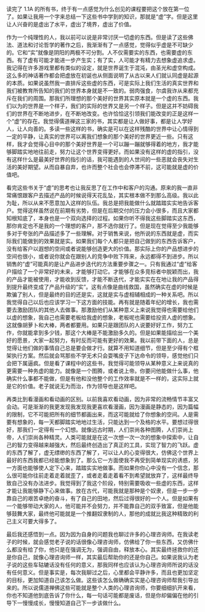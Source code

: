 读完了 1.1A 的所有书，终于有一点感觉为什么创见的课程要把这个放在第一位了。如果让我用一个字来总结一下这些书中学到的知识，那就是“虚”字。但是这里让人兴奋的是虚出了水平，虚出了境界，虚出了价值。

作为一个纯理性的人，我以前可以说是非常讨厌一切虚的东西。但是读了这些佛法、道法和讨论哲学的著作之后，我渐渐有了一点感觉，觉得似乎虚是不可缺少的。它和“实”就像是阴阳的两极不可分割。人不仅需要实的东西，也需要虚的东西。有了虚有可能才能进一步产生实；有了实，人可能才有精力去想象虚追求虚。我记得在许多游戏里都有类似的设定，就是世界诞生于混沌，由圣光和虚空构成。这么多的神话著作都会把虚放在初诞也从侧面说明了从古以来人们就认同虚是起源的本质。如果说虽然我一直排斥这些虚的东西，可是实际上我们生活的真实世界和我们被教育所告知的我们的世界本身就是不一致的。弱肉强食，尔虞我诈从来都充斥在我们的周围。那我们所理想的那个美好的世界其实原本就是一个虚的东西。我们以为的世界是一个样子，我们的实际的世界又是另一个样子。但是这并不妨碍我们的世界在不断地进步，在不断地改变。也许恰恰这引领我们能改变的正是这样一个“虚”的存在。我觉得儒道禅这三家的书，其实都是让人做好事，都是让人学好人，让人向善的。多读一些这样的书，确实是可以在这样残酷的世界中让心情得到一定的平静，让真实的世界可以离我们想象的那个美好的世界更近一些。只有这样，我才会觉得心目中的那个美好世界是一个可以蹦一蹦就够得着的地方，我才能够脚踏实地地往前走，努力让这个世界变得更好。而如果没有这样的虚的指引，没有这样什么是最美好世界的指引的话，我可能遇到的人世间的一些恶就会丧失对生活的美好期望。从而自暴自弃，也许而整个社会也会停滞不前，这可能就是虚的价值吧。

看完这些书关于“虚”的思考也让我反思了在工作中和客户的沟通。原来的我一直非常痛恨跟客户去描述产品的时候说得天花乱坠，其实根本做不到那么高级。我以此为耻，所以从来不愿意加入这样的队伍。我总是把我能做什么就踏踏实实地告诉客户。觉得这样虽然说在前期有劣势，但是在后期交付的压力会小很多，而且大家都知根知底了，本身也是一个双向选择的过程。如果你听不得我这些脚踏实这东西，那你肯定也不是我的一个理想的客户，那不选你就行了。但是现在觉得至少我能够多对于夸张的产品描述多了一些理解。对于销售来说，他所说的东西就是虚，而实际我们能做到的效果就是实。如果我们每个人都只是把自己做到的东西告诉客户，没有给客户以遐想的空间或者说能够创造更大的价值。那实际上你的产品想进步的空间也很小，或者说你就会在跟别人的竞争中败下阵来，永远都得不到进步。所以销售的“虚”可能真的是让产品进步迭代的方法重要步骤之一。只有我通过“虚”给客户描绘了一个非常好的未来，才能够打动它。才能够在众多竞标者中脱颖而出，我的产品才能被使用，才能收到反馈，才能不断迭代，才能实实在在地让我的产品得到提升最终变成了产品升级的“实”。这有点像是曲线救国，虽然确实在虚的时候是欺骗了别人，但是最终的目的还是实，这就是实与虚相辅相成的一种关系吧。所以我觉得自己以后也应该学习一下这方面的技能。再有就是随着年纪的增长，我也需要去激励团队的其他人去做事。那激励他们从某种意义上来说我觉得也需要给他们以虚的想象，我自己也需要老板给我虚的想象，老板呢也需要给投资人虚的想象。这就像胡萝卜和大棒，两者都要用。如果只是跟团队的人说要好好工作，努力工作，你就能拿到多少钱，那这个大棒是不能激励多久的。但是如果能描绘出一个美好的愿景，大家一起努力，有时反而可能有更好的效果。我以前带下面的人，总是觉得让他们做的事情自己总是要会做才行。就算不用知道细节，但是至少得有个框架执行方案。然后就会骂那些不学无术只会耍嘴皮子下达命令的领导，感觉他们只会把下属逼疯。但是看了课程中的这些书，我觉得可能领导从某种意义上来说真的更需要一种务虚的能力。就像是一个图腾，或者说上帝。你要问他能做什么事，他确实什么事都不能做，但是有他和没他整个的工作效率就是不一样的，这实际上就是它的价值。老子就说无为而治，作为领导也是这样吧。


再类比到看漫画和看动画的区别。以前我喜欢看动画，因为非常的流畅情节丰富又会动。可是渐渐的我更发现我发现我更喜欢看漫画，因为漫画是静态的，因为篇幅的限制，它不可能把所有的细节都画出来，而这可能就给了你想象的空间。人是需要有想象的，每一天都脚踏实地地过生活，只能达到一个及格的水平。要想过得很好，那我们一定得有一个幻想。就像远古时期，人们崇尚各种图腾，人们崇尚上帝，人们崇尚各种精灵。人类可能就是在这一次想一次一次的想象中探索中，让自己的智力变得越来越强大，然后最终创造出了真正的工具，实现了智力的飞跃。虚的东西了解了，虚无缥缈的东西了解了，可以让人的心变得很大，仿佛这个世界上最好的东西我都已经能想象到了。那么它一方面使我不再受到简单现实的诱惑，另一方面也能够使人定下心来，踏踏实实地做事。而如果你你心中没有一个信念，那么很可能你往前走着走着就歪了，或者走着走着看不到希望就放弃了，这样最终导致自己没有办法进步。我觉得到了我这个阶段，特别需要吸收一些虚的东西，这样才能让我能够静下心来做事。放在古代，可能我就是那种是个奴隶，但是一步一步靠自己的艰苦卓绝的奋斗，有了自己的田地，然后过得很好的一个人。但是如果有一个能够带动大家的人，他可能并不会努力，并不能靠自己的双手致富，但是他能够鼓舞大家，最终他可能就是一个推翻奴隶制的人，那他的成就比我这种精致的利己主义可要大得多了。

最后我还感悟到一点。因为因为自身的问题我也聊过许多的心理咨询师。在我读老子的时候，就会感觉老子说的话很像心理咨询师，仿佛给了你一些东西，又仿佛什么都没有给了你，他只是在强调无为，强调自由，释放本心。其实最终拯救你的还是你自己，就像心理咨询师一样，其实最后帮助你的还是你自己。如果说我认为老子说的这些车轱辘话没有任何的意义，那我同样也应该认为心理咨询师所说的话没有任何意义。但是事实是，每次我聊过之后，心里都会平静许多，而且也更加坚定的目标，更加知道自己该怎么做。这些该怎么做确确实实是心理咨询师帮我引导出来的。所以说儒道禅佛这些可能就是整个人类的心理咨询师，你要细细扒开来看，你也不知道他到底告诉了你什么，每一句话可能都是废话，但是你却偏偏在他的引导下一慢慢成长，慢慢知道自己下一步该做什么。